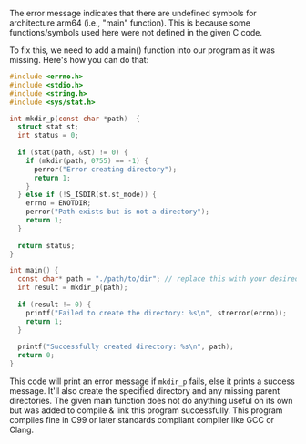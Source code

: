 The error message indicates that there are undefined symbols for architecture arm64 (i.e., "main" function). This is because some functions/symbols used here were not defined in the given C code. 

To fix this, we need to add a main() function into our program as it was missing. Here's how you can do that:

```c
#include <errno.h>
#include <stdio.h>
#include <string.h>
#include <sys/stat.h>

int mkdir_p(const char *path)  {
  struct stat st;
  int status = 0;
  
  if (stat(path, &st) != 0) {
    if (mkdir(path, 0755) == -1) {
      perror("Error creating directory");
      return 1;
    }
  } else if (!S_ISDIR(st.st_mode)) {
    errno = ENOTDIR;
    perror("Path exists but is not a directory");
    return 1;
  }
  
  return status;
}

int main() {
  const char* path = "./path/to/dir"; // replace this with your desired directory path
  int result = mkdir_p(path);
  
  if (result != 0) {
    printf("Failed to create the directory: %s\n", strerror(errno));
    return 1;
  }
  
  printf("Successfully created directory: %s\n", path);
  return 0;
}
```
This code will print an error message if `mkdir_p` fails, else it prints a success message. It'll also create the specified directory and any missing parent directories. The given main function does not do anything useful on its own but was added to compile & link this program successfully. This program compiles fine in C99 or later standards compliant compiler like GCC or Clang.

